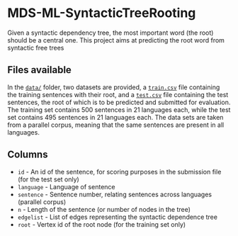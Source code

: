 # MDS-ML-SyntacticTreeRooting

Given a syntactic dependency tree, the most important word (the root) should be a central one. This project aims at predicting the root word from syntactic free trees


## Files available

In the [`data/`](data/) folder, two datasets are provided, a [`train.csv`](data/train.csv) file containing the training
sentences with their root, and a [`test.csv`](data/test.csv) file containing the test sentences, the root of which is to
be predicted and submitted for evaluation. The training set contains 500 sentences in 21 languages each, while the test
set contains 495 sentences in 21 languages each. The data sets are taken from a parallel corpus, meaning that the same
sentences are present in all languages.


## Columns

* `id` - An id of the sentence, for scoring purposes in the submission file (for the test set only)
* `language` - Language of sentence
* `sentence` - Sentence number, relating sentences across languages (parallel corpus)
* `n` - Length of the sentence (or number of nodes in the tree)
* `edgelist` - List of edges representing the syntactic dependence tree
* `root` - Vertex id of the root node (for the training set only)